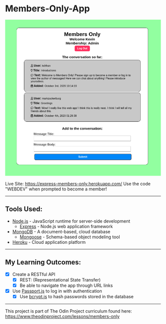 # Members-Only-App

![Screenshot](./img/members-only.png 'Screenshot')

Live Site: https://express-members-only.herokuapp.com/
Use the code "WEBDEV" when prompted to become a member!

---

## Tools Used:

- [Node.js](https://nodejs.org/en/about/) - JavaScript runtime for server-side development
  - [Express](http://expressjs.com/) - Node.js web application framework
- [MongoDB](https://www.mongodb.com/) - A document-based, cloud database
  - [Mongoose](https://mongoosejs.com/) - Schema-based object modeling tool
- [Heroku](https://heroku.com) - Cloud application platform

---

## My Learning Outcomes:

- [x] Create a RESTful API
  - [x] REST: (Representational State Transfer)
  - [x] Be able to navigate the app through URL links
- [x] Use [Passport.js](http://www.passportjs.org/) to log in with authentication
  - [x] Use [bcrypt.js](https://www.npmjs.com/package/bcryptjs) to hash passwords stored in the database

---

This project is part of The Odin Project curriculum found here: <br />
https://www.theodinproject.com/lessons/members-only
